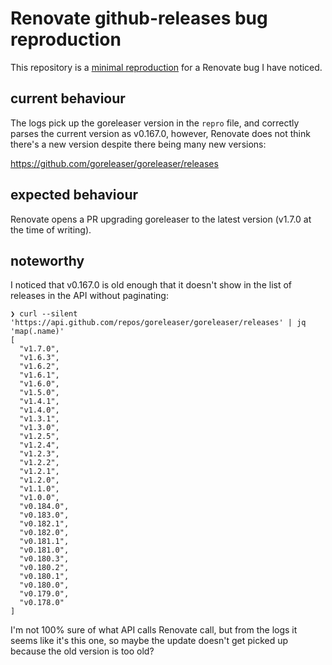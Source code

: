 # Renovate github-releases bug reproduction

This repository is a [minimal reproduction](https://github.com/renovatebot/renovate/blob/main/docs/development/minimal-reproductions.md) for a Renovate bug I have noticed.

## current behaviour

The logs pick up the goreleaser version in the `repro` file, and correctly parses the current version as v0.167.0, however, Renovate does not think there's a new version despite there being many new versions:

https://github.com/goreleaser/goreleaser/releases

## expected behaviour

Renovate opens a PR upgrading goreleaser to the latest version (v1.7.0 at the time of writing).

## noteworthy

I noticed that v0.167.0 is old enough that it doesn't show in the list of releases in the API without paginating:

```
❯ curl --silent 'https://api.github.com/repos/goreleaser/goreleaser/releases' | jq 'map(.name)'
[
  "v1.7.0",
  "v1.6.3",
  "v1.6.2",
  "v1.6.1",
  "v1.6.0",
  "v1.5.0",
  "v1.4.1",
  "v1.4.0",
  "v1.3.1",
  "v1.3.0",
  "v1.2.5",
  "v1.2.4",
  "v1.2.3",
  "v1.2.2",
  "v1.2.1",
  "v1.2.0",
  "v1.1.0",
  "v1.0.0",
  "v0.184.0",
  "v0.183.0",
  "v0.182.1",
  "v0.182.0",
  "v0.181.1",
  "v0.181.0",
  "v0.180.3",
  "v0.180.2",
  "v0.180.1",
  "v0.180.0",
  "v0.179.0",
  "v0.178.0"
]
```

I'm not 100% sure of what API calls Renovate call, but from the logs it seems like it's this one, so maybe the update doesn't get picked up because the old version is too old?
